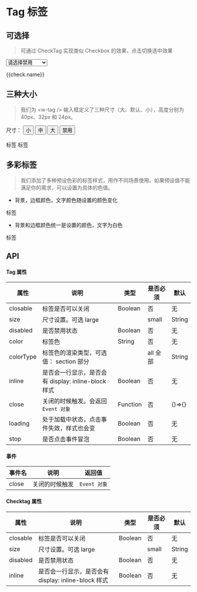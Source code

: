 # Tag 标签

## 可选择
> 可通过 CheckTag 实现类似 Checkbox 的效果，点击切换选中效果

<div>
  <select @change="disSelFn" aria-label="disabled">
    <option value="">请选择禁用</option>
    <option v-for="(check, checkIndex) in checks" :key="checkIndex" :value="checkIndex">{{check.name}}</option>
  </select>
</div>
<p>
  <w-checktag :inline="true" v-for="(check, checkIndex) in checks" :key="checkIndex" :size="groupConfig[sizeStatus]" :disabled="check.disabled" v-model="check.status" @click.native="checkTag(checkIndex)">{{check.name}}</w-checktag>
</p>

## 三种大小
> 我们为 &lt;w-tag /&gt; 输入框定义了三种尺寸（大、默认、小），高度分别为 40px、32px 和 24px。

<div>
  <span>尺寸：</span>
  <button :key="0" @click="changeGroupStatus($event, 0)" class="inp-btn" :class="{'on': sizeStatus === 0}">小</button>
  <button :key="1" @click="changeGroupStatus($event, 1)" class="inp-btn" :class="{'on': sizeStatus === 1}">中</button>
  <button :key="2" @click="changeGroupStatus($event, 2)" class="inp-btn" :class="{'on': sizeStatus === 2}">大</button>
  <button @click="disabled = !disabled" class="inp-btn" :class="{'on': disabled}">禁用</button>
</div>
<br>
<div>
  <w-tag :inline="true" :size="groupConfig[sizeStatus]" :disabled="disabled">标签</w-tag>
  <w-tag :inline="true" :size="groupConfig[sizeStatus]" :disabled="disabled" :closable="true">标签</w-tag>
</div>

## 多彩标签
> 我们添加了多种预设色彩的标签样式，用作不同场景使用。如果预设值不能满足你的需求，可以设置为具体的色值。

- 背景，边框颜色，文字颜色随设置的颜色变化

<transition-group class="w-tag-box" name="list" tag="div">
  <w-tag class="list-item" v-for="(color, colorIndex) in allColors" :key="color.color" :size="groupConfig[sizeStatus]" :color="color.color" :closable="true" :loading="color.loading" @close="closeTag('allColors', colorIndex)">标签</w-tag>
</transition-group>

- 背景和边框颜色统一是设置的颜色，文字为白色

<transition-group class="w-tag-box" name="list" tag="div">
  <w-tag class="list-item" v-for="(color, colorIndex) in sectionColors" :key="color.color" :size="groupConfig[sizeStatus]" :color="color.color" colorType="section" :closable="true" :loading="color.loading" @close="closeTag('sectionColors', colorIndex)">标签</w-tag>
</transition-group>

## API

#### Tag 属性

|属性|说明|类型|是否必须|默认|
|---|---|----|-------|---|
|closable|标签是否可以关闭|Boolean|否|无|
|size|尺寸设置。可选 large || small|String|否|无|
|disabled|是否禁用状态|Boolean|否|无|
|color|标签色|String|否|无|
|colorType|标签色的渲染类型，可选值： section 部分 || all 全部|String|否|all|
|inline|是否会一行显示，是否会有 display: inline-block 样式|Boolean|否|无|
|close|关闭的时候触发。会返回 `Event 对象`|Function|否|()=>{}|
|loading|处于加载中状态，点击事件失效，样式也会变|Boolean|否|无|
|stop|是否点击事件冒泡|Boolean|否|无|

#### 事件

|事件名|说明|返回值|
|-----|---|-----|
|close|关闭的时候触发|`Event 对象`|

#### Checktag 属性

|属性|说明|类型|是否必须|默认|
|---|---|----|-------|---|
|closable|标签是否可以关闭|Boolean|否|无|
|size|尺寸设置。可选 large || small|String|否|无|
|disabled|是否禁用状态|Boolean|否|无|
|inline|是否会一行显示，是否会有 display: inline-block 样式|Boolean|否|无|

<script>
import WTag from '../water/tag/Tag';
import WChecktag from '../water/tag/CheckTag';

export default {
  data() {
    return {
      sectionColors: [{
        color: '#eb2f96',
        loading: false,
      },
      {
        color: '#f5222d',
        loading: false,
      },
      {
        color: '#fa541c',
        loading: false,
      },
      {
        color: '#fa8c16',
        loading: false,
      }],
      allColors: [{
        color: '#eb2f96',
        loading: false,
      }, {
        color: '#f5222d',
        loading: false,
      }, {
        color: '#fa541c',
        loading: false,
      }, {
        color: '#fa8c16',
        loading: false,
      }, {
        color: '#faad14',
        loading: false,
      }],
      disabled: false,
      sizeStatus: 0,
      groupConfig: ['small', '', 'large',],
      checks: [{
        disabled: false,
        name: '电影',
        status: true,
      },
      {
        disabled: false,
        name: '足球',
        status: false,
      },
      {
        disabled: false,
        name: '王者荣耀',
        status: false,
      }],
      checkStatus: '-1',
    };
  },
  methods: {
    changeGroupStatus($event, index) {
      this.sizeStatus = index;
    },
    checkTag(index) {
      const { name, status, disabled } = this.checks[index];
      if (!disabled) {
        this.checks.splice(index, 1, {
          name,
          status: !status,
          disabled,
        });
      }
    },
    closeTag(colors, index) {
      const { color } = this[colors][index];
      this[colors].splice(index, 1, {
        color,
        loading: true,
      });
      setTimeout(() => {
        this[colors].splice(index, 1);
      }, 1000);
    },
    disSelFn(event) {
      const { value } = event.target;
      this.checks.forEach((check, checkIndex) => {
        check.disabled = false;
        this.checks.splice(checkIndex, 1, check);
      });
      if (value !== '') {
        const { name, status, disabled } = this.checks[value];
        this.checks.splice(value, 1, {
          name,
          status,
          disabled: !disabled,
        });
      }
    },
  },
  components: {
    WTag,
    WChecktag,
  },
};
</script>
<style lang="scss">
@import '../water/tag/style/tag.scss';
@import '../water/tag/style/checktag.scss';
</style>
